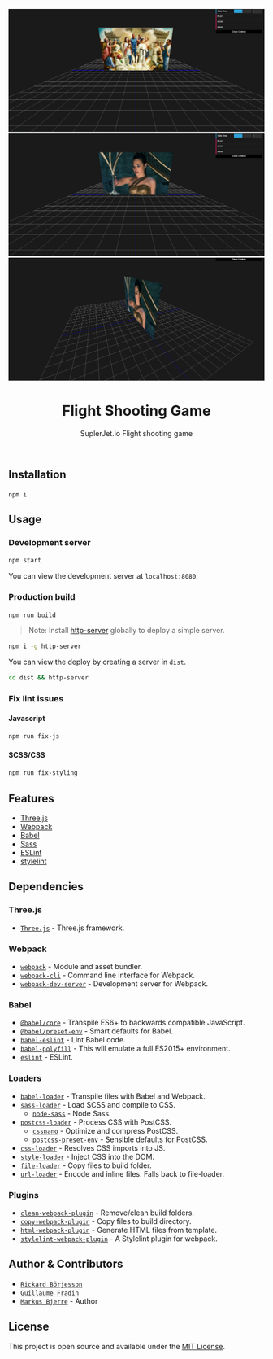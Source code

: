 ![Home page](./3D-image-gallery-1.png?raw=true "Home page")
![Custom page](./3D-image-gallery-2.png?raw=true "Custom page")
![Cu page](./3D-image-gallery-3.png?raw=true "Custom page")

<div align="center">
  <h1 align="center"!>Flight Shooting Game</h1>
  <p align="center">
    SuplerJet.io Flight shooting game
  </p>
  <br>
</div>

## Installation

```
npm i
```

## Usage

### Development server

```bash
npm start
```

You can view the development server at `localhost:8080`.

### Production build

```bash
npm run build
```

> Note: Install [http-server](https://www.npmjs.com/package/http-server) globally to deploy a simple server.

```bash
npm i -g http-server
```

You can view the deploy by creating a server in `dist`.

```bash
cd dist && http-server
```

### Fix lint issues

#### Javascript

```bash
npm run fix-js
```

#### SCSS/CSS

```bash
npm run fix-styling
```

## Features

-   [Three.js](https://threejs.org/)
-   [Webpack](https://webpack.js.org/)
-   [Babel](https://babeljs.io/)
-   [Sass](https://sass-lang.com/)
-   [ESLint](https://eslint.org/)
-   [stylelint](https://stylelint.io/)

## Dependencies

### Three.js

-   [`Three.js`](https://github.com/mrdoob/three.js) - Three.js framework.

### Webpack

-   [`webpack`](https://github.com/webpack/webpack) - Module and asset bundler.
-   [`webpack-cli`](https://github.com/webpack/webpack-cli) - Command line interface for Webpack.
-   [`webpack-dev-server`](https://github.com/webpack/webpack-dev-server) - Development server for Webpack.

### Babel

-   [`@babel/core`](https://www.npmjs.com/package/@babel/core) - Transpile ES6+ to backwards compatible JavaScript.
-   [`@babel/preset-env`](https://babeljs.io/docs/en/babel-preset-env) - Smart defaults for Babel.
-   [`babel-eslint`](https://github.com/babel/babel-eslint) - Lint Babel code.
-   [`babel-polyfill`](https://babeljs.io/docs/en/babel-polyfill) - This will emulate a full ES2015+ environment.
-   [`eslint`](https://github.com/eslint/eslint) - ESLint.

### Loaders

-   [`babel-loader`](https://webpack.js.org/loaders/babel-loader/) - Transpile files with Babel and Webpack.
-   [`sass-loader`](https://webpack.js.org/loaders/sass-loader/) - Load SCSS and compile to CSS.
    -   [`node-sass`](https://github.com/sass/node-sass) - Node Sass.
-   [`postcss-loader`](https://webpack.js.org/loaders/postcss-loader/) - Process CSS with PostCSS.
    -   [`cssnano`](https://github.com/cssnano/cssnano) - Optimize and compress PostCSS.
    -   [`postcss-preset-env`](https://www.npmjs.com/package/postcss-preset-env) - Sensible defaults for PostCSS.
-   [`css-loader`](https://webpack.js.org/loaders/css-loader/) - Resolves CSS imports into JS.
-   [`style-loader`](https://webpack.js.org/loaders/style-loader/) - Inject CSS into the DOM.
-   [`file-loader`](https://webpack.js.org/loaders/file-loader/) - Copy files to build folder.
-   [`url-loader`](https://webpack.js.org/loaders/url-loader/) - Encode and inline files. Falls back to file-loader.

### Plugins

-   [`clean-webpack-plugin`](https://github.com/johnagan/clean-webpack-plugin) - Remove/clean build folders.
-   [`copy-webpack-plugin`](https://github.com/webpack-contrib/copy-webpack-plugin) - Copy files to build directory.
-   [`html-webpack-plugin`](https://github.com/jantimon/html-webpack-plugin) - Generate HTML files from template.
-   [`stylelint-webpack-plugin`](https://github.com/webpack-contrib/stylelint-webpack-plugin) - A Stylelint plugin for webpack.

## Author & Contributors

-   [`Rickard Börjesson`](https://github.com/rickepicke)
-   [`Guillaume Fradin`](https://github.com/frading)
-   [`Markus Bjerre`](https://github.com/brandflugan) - Author

## License

This project is open source and available under the [MIT License](LICENSE).
